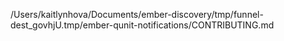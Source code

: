 /Users/kaitlynhova/Documents/ember-discovery/tmp/funnel-dest_govhjU.tmp/ember-qunit-notifications/CONTRIBUTING.md